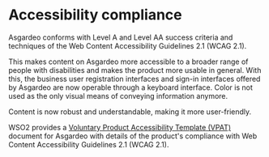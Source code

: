 # Accessibility compliance

Asgardeo conforms with Level A and Level AA success criteria and techniques of the Web Content Accessibility Guidelines 2.1 (WCAG 2.1).

This makes content on Asgardeo more accessible to a broader range of people with disabilities and makes the product more usable in general. With this, the business user registration interfaces and sign-in interfaces offered by Asgardeo are now operable through a keyboard interface. Color is not used as the only visual means of conveying information anymore.

Content is now robust and understandable, making it more user-friendly.

WSO2 provides a [Voluntary Product Accessibility Template (VPAT)]({{base_path}}/assets/vpat.pdf) document for Asgardeo with details of the product's compliance with Web Content Accessibility Guidelines 2.1 (WCAG 2.1).